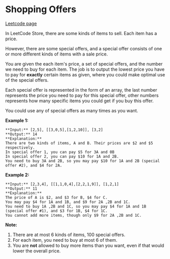 # Shopping Offers
[Leetcode page](https://leetcode.com/problems/shopping-offers/description)

In LeetCode Store, there are some kinds of items to sell. Each item has a
price.

However, there are some special offers, and a special offer consists of one or
more different kinds of items with a sale price.

You are given the each item's price, a set of special offers, and the number
we need to buy for each item. The job is to output the lowest price you have
to pay for **exactly** certain items as given, where you could make optimal
use of the special offers.

Each special offer is represented in the form of an array, the last number
represents the price you need to pay for this special offer, other numbers
represents how many specific items you could get if you buy this offer.

You could use any of special offers as many times as you want.

**Example 1:**  

    
    
    **Input:** [2,5], [[3,0,5],[1,2,10]], [3,2]
    **Output:** 14
    **Explanation:** 
    There are two kinds of items, A and B. Their prices are $2 and $5 respectively. 
    In special offer 1, you can pay $5 for 3A and 0B
    In special offer 2, you can pay $10 for 1A and 2B. 
    You need to buy 3A and 2B, so you may pay $10 for 1A and 2B (special offer #2), and $4 for 2A.
    

**Example 2:**  

    
    
    **Input:** [2,3,4], [[1,1,0,4],[2,2,1,9]], [1,2,1]
    **Output:** 11
    **Explanation:** 
    The price of A is $2, and $3 for B, $4 for C. 
    You may pay $4 for 1A and 1B, and $9 for 2A ,2B and 1C. 
    You need to buy 1A ,2B and 1C, so you may pay $4 for 1A and 1B (special offer #1), and $3 for 1B, $4 for 1C. 
    You cannot add more items, though only $9 for 2A ,2B and 1C.
    

**Note:**  

  1. There are at most 6 kinds of items, 100 special offers.
  2. For each item, you need to buy at most 6 of them.
  3. You are **not** allowed to buy more items than you want, even if that would lower the overall price.


